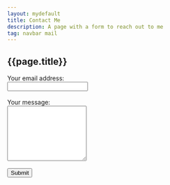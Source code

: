 ```yaml
---
layout: mydefault
title: Contact Me
description: A page with a form to reach out to me
tag: navbar mail
---
```


<h2>{{page.title}}</h2>
<div class="container">
  <div class="block"></div>
  <div class="block"></div>
  <div class="block"></div>
  <div class="block"></div>
  <div class="block"></div>
</div>

<div class="email-outer">
  <div class="email-inner">
  <form action="https://formspree.io/f/xyybzloz" method="POST">
    <label>
      Your email address:<br>
      <input type="text" name="_replyto">
    </label><br><br>
    <label>
      Your message:<br>
      <textarea name="message" rows="8"></textarea>
    </label><br><br>
    <div class="center">
    <button type="submit" class="submit">Submit</button>
    </div>
  </form>
  </div>
</div>

<div class="container">
  <div class="block"></div>
  <div class="block"></div>
  <div class="block"></div>
  <div class="block"></div>
  <div class="block"></div>
</div>
